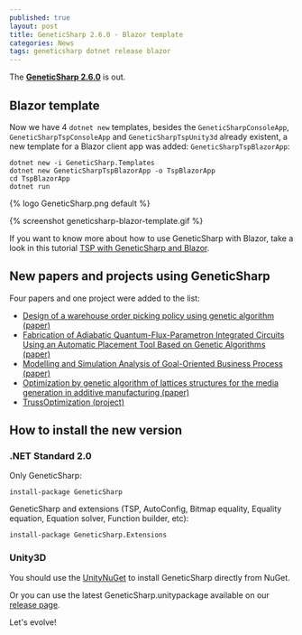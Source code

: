 ```yaml
---
published: true
layout: post
title: GeneticSharp 2.6.0 - Blazor template
categories: News
tags: geneticsharp dotnet release blazor
---
```

The **[GeneticSharp 2.6.0](https://github.com/giacomelli/GeneticSharp)** is out.

## Blazor template
Now we have 4 `dotnet new` templates, besides the `GeneticSharpConsoleApp`, `GeneticSharpTspConsoleApp` and `GeneticSharpTspUnity3d` already existent, a new template for a Blazor client app was added: `GeneticSharpTspBlazorApp`:

```
dotnet new -i GeneticSharp.Templates
dotnet new GeneticSharpTspBlazorApp -o TspBlazorApp
cd TspBlazorApp
dotnet run
```

{% logo GeneticSharp.png default %}

{% screenshot geneticsharp-blazor-template.gif %}

If you want to know more about how to use GeneticSharp with Blazor, take a look in this tutorial [TSP with GeneticSharp and Blazor](http://diegogiacomelli.com.br/tsp-with-geneticsharp-and-blazor/).
 
## New papers and projects using GeneticSharp
Four papers and one project were added to the list:

* [Design of a warehouse order picking policy using genetic algorithm (paper)](https://github.com/giacomelli/GeneticSharp/blob/master/docs/mentioning-GeneticSharp/Design-of-a-warehouse-order-picking-policy-using-genetic-algorithm.pdf)
* [Fabrication of Adiabatic Quantum-Flux-Parametron Integrated Circuits Using an Automatic Placement Tool Based on Genetic Algorithms (paper)](https://ieeexplore.ieee.org/document/8643945)
* [Modelling and Simulation Analysis of Goal-Oriented Business Process (paper)](https://github.com/giacomelli/GeneticSharp/blob/master/docs/mentioning-GeneticSharp/Modelling-and-Simulation-Analysis-of-Goal-Oriented-Business-Process.pdf)
* [Optimization by genetic algorithm of lattices structures for the media generation in additive manufacturing (paper)](https://github.com/giacomelli/GeneticSharp/blob/master/docs/mentioning-GeneticSharp/Optimisation-par-algorithme-genetique-de-structures-lattices.pdf)
* [TrussOptimization (project)](https://trussoptimizationweb.herokuapp.com)

## How to install the new version
### .NET Standard 2.0 
Only GeneticSharp:

```shell
install-package GeneticSharp
```

GeneticSharp and extensions (TSP, AutoConfig, Bitmap equality, Equality equation, Equation solver, Function builder, etc):

```shell
install-package GeneticSharp.Extensions
```
### Unity3D
You should use the [UnityNuGet](https://github.com/xoofx/UnityNuGet) to install GeneticSharp directly from NuGet.

Or you can use the latest GeneticSharp.unitypackage available on our [release page](https://github.com/giacomelli/GeneticSharp/releases).


Let's evolve!